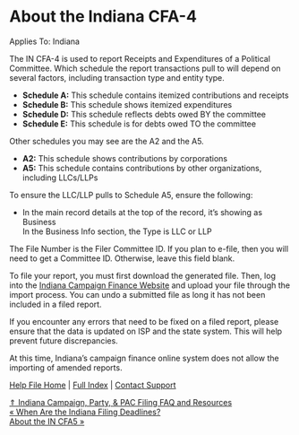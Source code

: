  About the Indiana CFA-4
==========

Applies To: Indiana

The IN CFA-4 is used to report Receipts and Expenditures of a Political Committee. Which schedule the report transactions pull to will depend on several factors, including transaction type and entity type. 

* **Schedule A:** This schedule contains itemized contributions and receipts
* **Schedule B:** This schedule shows itemized expenditures
* **Schedule D:** This schedule reflects debts owed BY the committee
* **Schedule E:** This schedule is for debts owed TO the committee

Other schedules you may see are the A2 and the A5.

* **A2:** This schedule shows contributions by corporations
* **A5:** This schedule contains contributions by other organizations, including LLCs/LLPs

To ensure the LLC/LLP pulls to Schedule A5, ensure the following:

* In the main record details at the top of the record, it’s showing as Business  
  In the Business Info section, the Type is LLC or LLP

The File Number is the Filer Committee ID. If you plan to e-file, then you will need to get a Committee ID. Otherwise, leave this field blank.

To file your report, you must first download the generated file. Then, log into the [Indiana Campaign Finance Website](https://campaignfinance.in.gov/CampaignFinance/UserLogin.aspx) and upload your file through the import process. You can undo a submitted file as long it has not been included in a filed report.

If you encounter any errors that need to be fixed on a filed report, please ensure that the data is updated on ISP and the state system. This will help prevent future discrepancies.   

At this time, Indiana’s campaign finance online system does not allow the importing of amended reports.

[Help File Home](/help/) | [Full Index](/Help-File-Directory/) | [Contact Support](mailto:support@ISPolitical.com)

[⇑ Indiana Campaign, Party, & PAC Filing FAQ and Resources](/Indiana-Campaign-Party-PAC-Filing-FAQ-and-Resources)  
[« When Are the Indiana Filing Deadlines?](/When-Are-the-Indiana-Filing-Deadlines)  
[About the IN CFA5 »](/About-the-IN-CFA5)